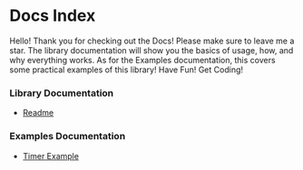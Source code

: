 # Docs Index

Hello! Thank you for checking out the Docs! Please make sure to leave me a star. The library documentation will show you the basics of usage, how, and why everything works. As for the Examples documentation, this covers some practical examples of this library! Have Fun! Get Coding!

### Library Documentation

- [Readme](../README.md)

### Examples Documentation

- [Timer Example](timer.md)
